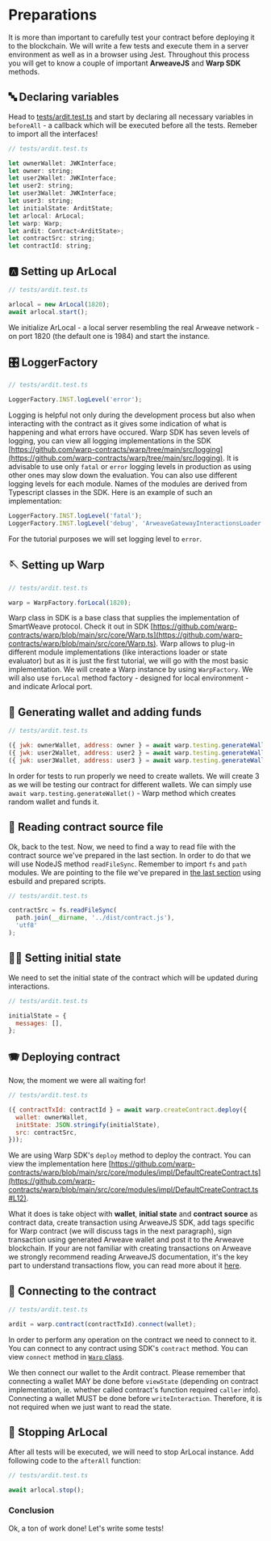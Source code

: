 # Preparations

It is more than important to carefully test your contract before deploying it to the blockchain. We will write a few tests and execute them in a server environment as well as in a browser using Jest. Throughout this process you will get to know a couple of important **ArweaveJS** and **Warp SDK** methods.

## 🔤 Declaring variables

Head to [tests/ardit.test.ts](https://github.com/warp-contracts/academy/tree/main/warp-academy-ardit/final/contract/tests/ardit.test.ts) and start by declaring all necessary variables in `beforeAll` - a callback which will be executed before all the tests. Remeber to import all the interfaces!

```js
// tests/ardit.test.ts

let ownerWallet: JWKInterface;
let owner: string;
let user2Wallet: JWKInterface;
let user2: string;
let user3Wallet: JWKInterface;
let user3: string;
let initialState: ArditState;
let arlocal: ArLocal;
let warp: Warp;
let ardit: Contract<ArditState>;
let contractSrc: string;
let contractId: string;
```

## 🅰️ Setting up ArLocal

```js
// tests/ardit.test.ts

arlocal = new ArLocal(1820);
await arlocal.start();
```

We initialize ArLocal - a local server resembling the real Arweave network - on port 1820 (the default one is 1984) and start the instance.

## 🎛️ LoggerFactory

```js
// tests/ardit.test.ts

LoggerFactory.INST.logLevel('error');
```

Logging is helpful not only during the development process but also when interacting with the contract as it gives some indication of what is happening and what errors have occured. Warp SDK has seven levels of logging, you can view all logging implementations in the SDK [https://github.com/warp-contracts/warp/tree/main/src/logging](https://github.com/warp-contracts/warp/tree/main/src/logging). It is advisable to use only `fatal` or `error` logging levels in production as using other ones may slow down the evaluation. You can also use different logging levels for each module. Names of the modules are derived from Typescript classes in the SDK. Here is an example of such an implementation:

```js
LoggerFactory.INST.logLevel('fatal');
LoggerFactory.INST.logLevel('debug', 'ArweaveGatewayInteractionsLoader');
```

For the tutorial purposes we will set logging level to `error`.

## 🪡 Setting up Warp

```js
// tests/ardit.test.ts

warp = WarpFactory.forLocal(1820);
```

Warp class in SDK is a base class that supplies the implementation of SmartWeave protocol. Check it out in SDK [https://github.com/warp-contracts/warp/blob/main/src/core/Warp.ts](https://github.com/warp-contracts/warp/blob/main/src/core/Warp.ts). Warp allows to plug-in different module implementations (like interactions loader or state evaluator) but as it is just the first tutorial, we will go with the most basic implementation. We will create a Warp instance by using `WarpFactory`. We will also use `forLocal` method factory - designed for local environment - and indicate Arlocal port.

## 👛 Generating wallet and adding funds

```js
// tests/ardit.test.ts

({ jwk: ownerWallet, address: owner } = await warp.testing.generateWallet());
({ jwk: user2Wallet, address: user2 } = await warp.testing.generateWallet());
({ jwk: user3Wallet, address: user3 } = await warp.testing.generateWallet());
```

In order for tests to run properly we need to create wallets. We will create 3 as we will be testing our contract for different wallets. We can simply use `await warp.testing.generateWallet()` - Warp method which creates random wallet and funds it.

## 📰 Reading contract source file

Ok, back to the test. Now, we need to find a way to read file with the contract source we've prepared in the last section. In order to do that we will use NodeJS method `readFileSync`. Remember to import `fs` and `path` modules. We are pointing to the file we've prepared in [the last section](../implementation/handle.md) using esbuild and prepared scripts.

```js
// tests/ardit.test.ts

contractSrc = fs.readFileSync(
  path.join(__dirname, '../dist/contract.js'),
  'utf8'
);
```

## ✍🏻 Setting initial state

We need to set the initial state of the contract which will be updated during interactions.

```js
// tests/ardit.test.ts

initialState = {
  messages: [],
};
```

## 🪗 Deploying contract

Now, the moment we were all waiting for!

```js
// tests/ardit.test.ts

({ contractTxId: contractId } = await warp.createContract.deploy({
  wallet: ownerWallet,
  initState: JSON.stringify(initialState),
  src: contractSrc,
}));
```

We are using Warp SDK's `deploy` method to deploy the contract. You can view the implementation here [https://github.com/warp-contracts/warp/blob/main/src/core/modules/impl/DefaultCreateContract.ts](https://github.com/warp-contracts/warp/blob/main/src/core/modules/impl/DefaultCreateContract.ts#L12).

What it does is take object with **wallet**, **initial state** and **contract source** as contract data, create transaction using ArweaveJS SDK, add tags specific for Warp contract (we will discuss tags in the next paragraph), sign transaction using generated Arweave wallet and post it to the Arweave blockchain. If your are not familiar with creating transactions on Arweave we strongly recommend reading ArweaveJS documentation, it's the key part to understand transactions flow, you can read more about it [here](https://github.com/ArweaveTeam/arweave-js#transactions).

## 🔌 Connecting to the contract

```js
// tests/ardit.test.ts

ardit = warp.contract(contractTxId).connect(wallet);
```

In order to perform any operation on the contract we need to connect to it. You can connect to any contract using SDK's `contract` method. You can view `connect` method in [`Warp` class](https://github.com/warp-contracts/warp/blob/main/src/core/Warp.ts#L47).

We then connect our wallet to the Ardit contract. Please remember that connecting a wallet MAY be done before `viewState` (depending on contract implementation, ie. whether called contract's function required `caller` info). Connecting a wallet MUST be done before `writeInteraction`. Therefore, it is not required when we just want to read the state.

## 🛑 Stopping ArLocal

After all tests will be executed, we will need to stop ArLocal instance. Add following code to the `afterAll` function:

```js
// tests/ardit.test.ts

await arlocal.stop();
```

### Conclusion

Ok, a ton of work done! Let's write some tests!
